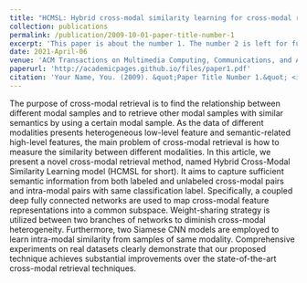 ```yaml
---
title: "HCMSL: Hybrid cross-modal similarity learning for cross-modal retrieval"
collection: publications
permalink: /publication/2009-10-01-paper-title-number-1
excerpt: 'This paper is about the number 1. The number 2 is left for future work.'
date: 2021-April-06
venue: 'ACM Transactions on Multimedia Computing, Communications, and Applications (TOMM)'
paperurl: 'http://academicpages.github.io/files/paper1.pdf'
citation: 'Your Name, You. (2009). &quot;Paper Title Number 1.&quot; <i>Journal 1</i>. 1(1).'
---
```


The purpose of cross-modal retrieval is to find the relationship between different modal samples and to retrieve other modal samples with similar semantics by using a certain modal sample. As the data of different modalities presents heterogeneous low-level feature and semantic-related high-level features, the main problem of cross-modal retrieval is how to measure the similarity between different modalities. In this article, we present a novel cross-modal retrieval method, named Hybrid Cross-Modal Similarity Learning model (HCMSL for short). It aims to capture sufficient semantic information from both labeled and unlabeled cross-modal pairs and intra-modal pairs with same classification label. Specifically, a coupled deep fully connected networks are used to map cross-modal feature representations into a common subspace. Weight-sharing strategy is utilized between two branches of networks to diminish cross-modal heterogeneity. Furthermore, two Siamese CNN models are employed to learn intra-modal similarity from samples of same modality. Comprehensive experiments on real datasets clearly demonstrate that our proposed technique achieves substantial improvements over the state-of-the-art cross-modal retrieval techniques.

